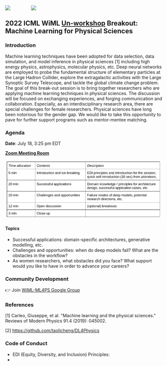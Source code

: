 <img align="middle" src="https://user-images.githubusercontent.com/7528451/179375181-a9237bc2-db59-4755-9f95-562583544dd8.png" width="200"/> &nbsp; &nbsp; &nbsp; &nbsp; &nbsp; &nbsp;&nbsp;&nbsp; &nbsp; <img align="middle" src="https://user-images.githubusercontent.com/7528451/179375185-7d340f09-2318-46ef-b18a-53b1cbcacafa.png" width="150"/>

## 2022 ICML WiML [Un-workshop](https://sites.google.com/wimlworkshop.org/wiml-unworkshop2022/) Breakout: Machine Learning for Physical Sciences

### Introduction
Machine learning techniques have been adopted for data selection, data simulation, and model inference in physical sciences [1] including high energy physics, astrophysics, molecular physics, etc. Deep neural networks are employed to probe the fundamental structure of elementary particles at the Large Hadron Collider, explore the extragalactic activities with the Large Synoptic Survey Telescope, and tackle the global climate change problem. The goal of this break-out session is to bring together researchers who are applying machine learning techniques in physical sciences. The discussion will be focused on exchanging experiences, and forging communication and collaboration. Especially, as an interdisciplinary research area, there are special challenges for female researchers. Physical sciences have long been notorious for the gender gap. We would like to take this opportunity to pave for further support programs such as mentor-mentee matching.

### Agenda

**Date**: July 18, 3:25 pm EDT

[**Zoom Meeting Room**](https://umontreal.zoom.us/j/87026523803?pwd=N2xDVUpyanRIVTNsbThnY0QyTmdMUT09)

![](assets/ML4PS-agenda.png)

#### Topics
* Successful applications: domain-specific architectures, generative modelling, etc. 
* Challenges and opportunities: when do deep models fail? What are the obstacles in the workflow? 
* As women researchers, what obstacles did you face? What support would you like to have in order to advance your careers?

### Community Development

:point_right: Join [WiML-ML4PS Google Group](https://groups.google.com/g/wiml-ml4ps)

### References

[1] Carleo, Giuseppe, et al. "Machine learning and the physical sciences." Reviews of Modern Physics 91.4 (2019): 045002.

[2] https://github.com/taolicheng/DL4Physics

### Code of Conduct
* EDI (Equity, Diversity, and Inclusion) Principles:
* 

